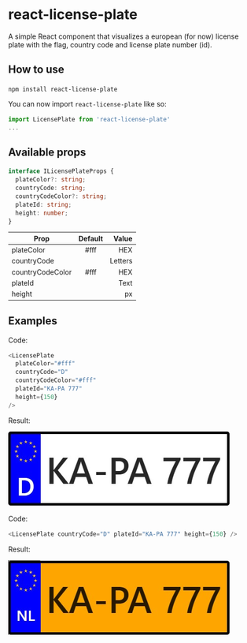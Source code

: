 # react-license-plate

A simple React component that visualizes a european (for now) license plate with the flag, country code and license plate number (id).

## How to use

`npm install react-license-plate`

You can now import `react-license-plate` like so:

```js
import LicensePlate from 'react-license-plate'
...
```

## Available props

```ts
interface ILicensePlateProps {
  plateColor?: string;
  countryCode: string;
  countryCodeColor?: string;
  plateId: string;
  height: number;
}
```

| Prop             | Default |   Value |
| ---------------- | :-----: | ------: |
| plateColor       |  #fff   |     HEX |
| countryCode      |         | Letters |
| countryCodeColor |  #fff   |     HEX |
| plateId          |         |    Text |
| height           |         |      px |

## Examples

Code:

```js
<LicensePlate
  plateColor="#fff"
  countryCode="D"
  countryCodeColor="#fff"
  plateId="KA-PA 777"
  height={150}
/>
```

Result:

![Example One](./images/exampleGermany.jpg)

Code:

```js
<LicensePlate countryCode="D" plateId="KA-PA 777" height={150} />
```

Result:

![Example One](./images/exampleNetherlands.jpg)

